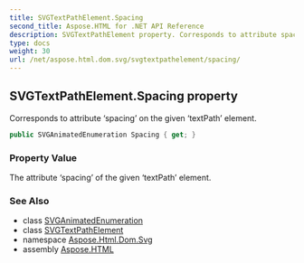 ```yaml
---
title: SVGTextPathElement.Spacing
second_title: Aspose.HTML for .NET API Reference
description: SVGTextPathElement property. Corresponds to attribute spacing on the given textPath element
type: docs
weight: 30
url: /net/aspose.html.dom.svg/svgtextpathelement/spacing/
---
```

## SVGTextPathElement.Spacing property

Corresponds to attribute ‘spacing’ on the given ‘textPath’ element.

```csharp
public SVGAnimatedEnumeration Spacing { get; }
```

### Property Value

The attribute ‘spacing’ of the given ‘textPath’ element.

### See Also

* class [SVGAnimatedEnumeration](../../../aspose.html.dom.svg.datatypes/svganimatedenumeration/)
* class [SVGTextPathElement](../)
* namespace [Aspose.Html.Dom.Svg](../../svgtextpathelement/)
* assembly [Aspose.HTML](../../../)
